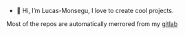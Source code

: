 - 👋 Hi, I’m Lucas-Monsegu, I love to create cool projects.

Most of the repos are automatically merrored from my [gitlab](https://gitlab.com/Lucas-Monsegu)

<!---
Lucas-Monsegu/Lucas-Monsegu is a ✨ special ✨ repository because its `README.md` (this file) appears on your GitHub profile.
You can click the Preview link to take a look at your changes.
--->


